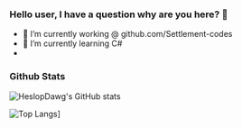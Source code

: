 ### Hello user, I have a question why are you here? 👋

- 🔭 I’m currently working @ github.com/Settlement-codes
- 👀 I’m currently learning C#
- 
### Github Stats
![HeslopDawg's GitHub stats](https://github-readme-stats.vercel.app/api?username=heslopdawg&show_icons=true&theme=cobalt)

![Top Langs](https://github-readme-stats.vercel.app/api/top-langs/?username=heslopdawg&layout=compact&theme=cobalt)]
